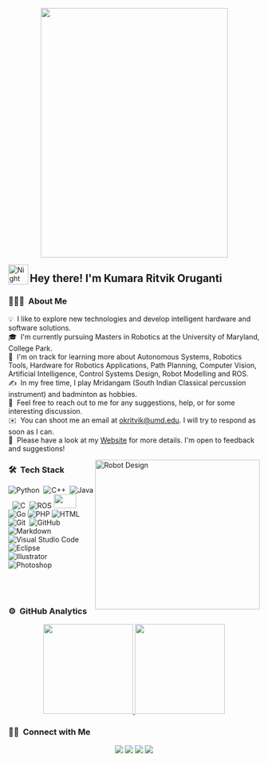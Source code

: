

<!--
### Hi there 👋
**okritvik/okritvik** is a ✨ _special_ ✨ repository because its `README.md` (this file) appears on your GitHub profile.

Here are some ideas to get you started:

- 🔭 I’m currently working on ...
- 🌱 I’m currently learning ...
- 👯 I’m looking to collaborate on ...
- 🤔 I’m looking for help with ...
- 💬 Ask me about ...
- 📫 How to reach me: ...
- 😄 Pronouns: ...
- ⚡ Fun fact: ...
-->
<p align="center">
<img src="https://user-images.githubusercontent.com/40200916/183264381-85ff89b0-3181-4049-bb84-1d973449ad0f.jpg" width="375" height="500"
</p>

<img alt="Night Coding" src="https://user-images.githubusercontent.com/40200916/183264451-47b5c893-c26f-4862-a4d2-98918acabd6c.gif" width='40' align="left"/><h2>Hey there! I'm Kumara Ritvik Oruganti</h2>

### 👨🏻‍💻 &nbsp;About Me

💡 &nbsp;I like to explore new technologies and develop intelligent hardware and software solutions.\
🎓 &nbsp;I'm currently pursuing Masters in Robotics at the University of Maryland, College Park.\
🌱 &nbsp;I'm on track for learning more about Autonomous Systems, Robotics Tools, Hardware for Robotics Applications, Path Planning, Computer Vision, Artificial Intelligence, Control Systems Design, Robot Modelling and ROS.\
✍️ &nbsp;In my free time, I play Mridangam (South Indian Classical percussion instrument) and badminton as hobbies.\
💬 &nbsp;Feel free to reach out to me for any suggestions, help, or for some interesting discussion.\
✉️ &nbsp;You can shoot me an email at okritvik@umd.edu. I will try to respond as soon as I can.\
📄 &nbsp;Please have a look at my [Website](https://www.okritvik.com) for more details. I'm open to feedback and suggestions!

<img alt="Robot Design" src="https://user-images.githubusercontent.com/40200916/183264737-d8d2f9e0-b501-4142-b10f-08131e2439c2.gif" align="right" width="330" height="300"/>

### 🛠 &nbsp;Tech Stack

![Python](https://img.shields.io/badge/-Python-05122A?style=for-the-badge&logo=python)&nbsp;
![C++](https://img.shields.io/badge/-C++-05122A?style=for-the-badge&logo=C%2B%2B&logoColor=00599C)&nbsp;
![Java](https://img.shields.io/badge/-Java-05122A?style=for-the-badge&logo=Java&logoColor=FFA518)&nbsp;
![C](https://img.shields.io/badge/-C-05122A?style=for-the-badge&logo=C&logoColor=A8B9CC)&nbsp;
![ROS](https://img.shields.io/badge/ros-%230A0FF9.svg?style=for-the-badge&logo=ros&logoColor=white)
<img src="https://user-images.githubusercontent.com/40200916/183264814-f13b2403-10c2-47b4-863c-353aafc0a42d.jpeg" height="28" width="45" />
![Go](https://img.shields.io/badge/go-%2300ADD8.svg?style=for-the-badge&logo=go&logoColor=white)
![PHP](https://img.shields.io/badge/php-%23777BB4.svg?style=for-the-badge&logo=php&logoColor=white)
![HTML](https://img.shields.io/badge/-HTML-05122A?style=for-the-badge&logo=HTML5)&nbsp;\
![Git](https://img.shields.io/badge/-Git-05122A?style=for-the-badge&logo=git)&nbsp;
![GitHub](https://img.shields.io/badge/-GitHub-05122A?style=for-the-badge&logo=github)&nbsp;
![Markdown](https://img.shields.io/badge/-Markdown-05122A?style=for-the-badge&logo=markdown)\
![Visual Studio Code](https://img.shields.io/badge/-Visual%20Studio%20Code-05122A?style=for-the-badge&logo=visual-studio-code&logoColor=007ACC)&nbsp;
![Eclipse](https://img.shields.io/badge/-Eclipse-05122A?style=for-the-badge&logo=eclipse-ide&logoColor=2C2255)\
![Illustrator](https://img.shields.io/badge/-Illustrator-05122A?style=for-the-badge&logo=adobe-illustrator)&nbsp;
![Photoshop](https://img.shields.io/badge/-Photoshop-05122A?style=for-the-badge&logo=adobe-photoshop)&nbsp;
<br><br>
<br><br>

### ⚙️ &nbsp;GitHub Analytics

<p align="center">
<a href="https://github.com/okritvik">
  <img height="180em" src="https://github-readme-stats-eight-theta.vercel.app/api?username=okritvik&show_icons=true&theme=algolia&include_all_commits=true&count_private=true"/>
  <img height="180em" src="https://github-readme-stats-eight-theta.vercel.app/api/top-langs/?username=okritvik&layout=compact&langs_count=8&theme=algolia"/>
</a>
</p>

### 🤝🏻 &nbsp;Connect with Me

<p align="center">
<a href="https://www.okritvik.com"><img src="https://img.shields.io/badge/-Website-3423A6?style=for-the-badge&logo=Google-Chrome&logoColor=white"/></a>
<a href="https://linkedin.com/in/okritvik"><img src="https://img.shields.io/badge/-LinkedIn-0077B5?style=for-the-badge&logo=Linkedin&logoColor=white"/></a>
<a href="mailto:okritvik@umd.edu"><img src="https://img.shields.io/badge/-Email-D14836?style=for-the-badge&logo=Gmail&logoColor=white"/></a>
<a href="https://instagram.com/theoruganti"><img src="https://img.shields.io/badge/-Instagram-E4405F?style=for-the-badge&logo=Instagram&logoColor=white"/></a>
</p>
